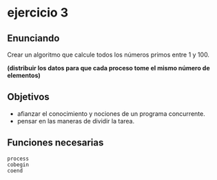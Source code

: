 # ejercicio 3

## Enunciando

Crear un algoritmo que calcule todos los números primos entre 1 y 100.

**(distribuir los datos para que cada proceso tome el mismo número de elementos)**

## Objetivos

- afianzar el conocimiento y nociones de un programa concurrente.
- pensar en las maneras de dividir la tarea.

## Funciones necesarias

    process
    cobegin
    coend
